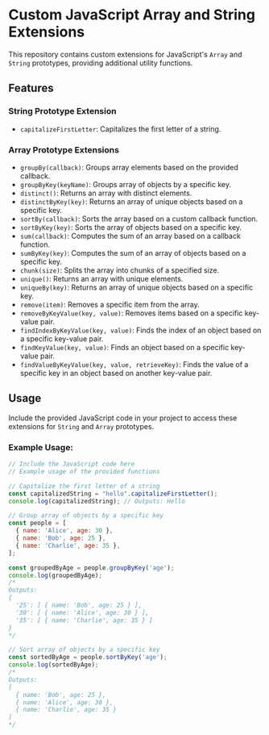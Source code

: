 # Custom JavaScript Array and String Extensions

This repository contains custom extensions for JavaScript's `Array` and `String` prototypes, providing additional utility functions.

## Features

### String Prototype Extension

- `capitalizeFirstLetter`: Capitalizes the first letter of a string.

### Array Prototype Extensions

- `groupBy(callback)`: Groups array elements based on the provided callback.
- `groupByKey(keyName)`: Groups array of objects by a specific key.
- `distinct()`: Returns an array with distinct elements.
- `distinctByKey(key)`: Returns an array of unique objects based on a specific key.
- `sortBy(callback)`: Sorts the array based on a custom callback function.
- `sortByKey(key)`: Sorts the array of objects based on a specific key.
- `sum(callback)`: Computes the sum of an array based on a callback function.
- `sumByKey(key)`: Computes the sum of an array of objects based on a specific key.
- `chunk(size)`: Splits the array into chunks of a specified size.
- `unique()`: Returns an array with unique elements.
- `uniqueBy(key)`: Returns an array of unique objects based on a specific key.
- `remove(item)`: Removes a specific item from the array.
- `removeByKeyValue(key, value)`: Removes items based on a specific key-value pair.
- `findIndexByKeyValue(key, value)`: Finds the index of an object based on a specific key-value pair.
- `findKeyValue(key, value)`: Finds an object based on a specific key-value pair.
- `findValueByKeyValue(key, value, retrieveKey)`: Finds the value of a specific key in an object based on another key-value pair.

## Usage

Include the provided JavaScript code in your project to access these extensions for `String` and `Array` prototypes.

### Example Usage:

```javascript
// Include the JavaScript code here
// Example usage of the provided functions

// Capitalize the first letter of a string
const capitalizedString = "hello".capitalizeFirstLetter();
console.log(capitalizedString); // Outputs: Hello

// Group array of objects by a specific key
const people = [
  { name: 'Alice', age: 30 },
  { name: 'Bob', age: 25 },
  { name: 'Charlie', age: 35 },
];

const groupedByAge = people.groupByKey('age');
console.log(groupedByAge);
/*
Outputs:
{
  '25': [ { name: 'Bob', age: 25 } ],
  '30': [ { name: 'Alice', age: 30 } ],
  '35': [ { name: 'Charlie', age: 35 } ]
}
*/

// Sort array of objects by a specific key
const sortedByAge = people.sortByKey('age');
console.log(sortedByAge);
/*
Outputs:
[
  { name: 'Bob', age: 25 },
  { name: 'Alice', age: 30 },
  { name: 'Charlie', age: 35 }
]
*/